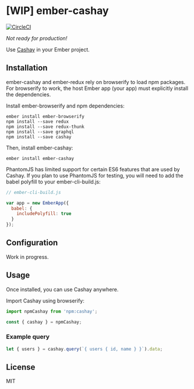 # [WIP] ember-cashay

[![CircleCI](https://circleci.com/gh/dustinfarris/ember-cashay.svg?style=svg)](https://circleci.com/gh/dustinfarris/ember-cashay)

_Not ready for production!_

Use [Cashay](https://github.com/mattkrick/cashay) in your Ember project.

## Installation

ember-cashay and ember-redux rely on browserify to load npm packages.  For browserify to work, the host Ember app (your app) must explicitly install the dependencies.

Install ember-browserify and npm dependencies:

```
ember install ember-browserify
npm install --save redux
npm install --save redux-thunk
npm install --save graphql
npm install --save cashay
```

Then, install ember-cashay:

```
ember install ember-cashay
```

PhantomJS has limited support for certain ES6 features that are used by Cashay.  If you plan to use PhantomJS for testing, you will need to add the babel polyfill to your ember-cli-build.js:

```js
// ember-cli-build.js

var app = new EmberApp({
  babel: {
    includePolyfill: true
  }
});
```

## Configuration

Work in progress.


## Usage

Once installed, you can use Cashay anywhere.

Import Cashay using browserify:

```js
import npmCashay from 'npm:cashay';

const { cashay } = npmCashay;
```


### Example query

```js
let { users } = cashay.query(`{ users { id, name } }`).data;
```


## License

MIT
